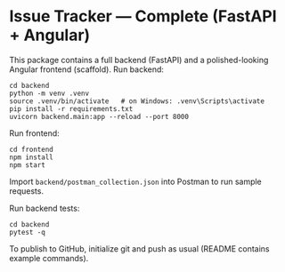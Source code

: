 # Issue Tracker — Complete (FastAPI + Angular)

This package contains a full backend (FastAPI) and a polished-looking Angular frontend (scaffold).
Run backend:
```
cd backend
python -m venv .venv
source .venv/bin/activate   # on Windows: .venv\Scripts\activate
pip install -r requirements.txt
uvicorn backend.main:app --reload --port 8000
```
Run frontend:
```
cd frontend
npm install
npm start
```
Import `backend/postman_collection.json` into Postman to run sample requests.

Run backend tests:
```
cd backend
pytest -q
```

To publish to GitHub, initialize git and push as usual (README contains example commands).
